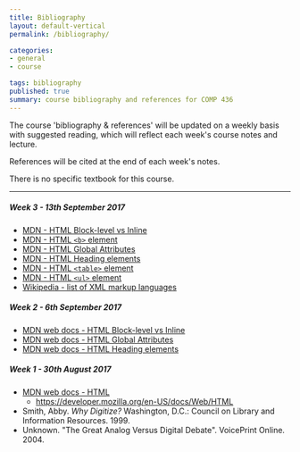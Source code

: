 ```yaml
---
title: Bibliography
layout: default-vertical
permalink: /bibliography/

categories:
- general
- course

tags: bibliography
published: true
summary: course bibliography and references for COMP 436
---
```


The course 'bibliography & references' will be updated on a weekly basis with suggested reading, which will reflect each week's course notes and lecture.

References will be cited at the end of each week's notes.

There is no specific textbook for this course.

***

##### Week 3 - 13th September 2017
  * [MDN - HTML Block-level vs Inline](https://developer.mozilla.org/en-US/docs/Web/HTML/Block-level_elements#Block-level_vs._inline)
  * [MDN - HTML `<b>` element](https://developer.mozilla.org/en-US/docs/Web/HTML/Element/b)
  * [MDN - HTML Global Attributes](https://developer.mozilla.org/en-US/docs/Web/HTML/Global_attributes)
  * [MDN - HTML Heading elements](https://developer.mozilla.org/en-US/docs/Web/HTML/Element/Heading_Elements)
  * [MDN - HTML `<table>` element](https://developer.mozilla.org/en-US/docs/Web/HTML/Element/table)
  * [MDN - HTML `<ul>` element](https://developer.mozilla.org/en-US/docs/Web/HTML/Element/ul)
  * [Wikipedia - list of XML markup languages](https://en.wikipedia.org/wiki/List_of_XML_markup_languages)

##### Week 2 - 6th September 2017
  * [MDN web docs - HTML Block-level vs Inline](https://developer.mozilla.org/en-US/docs/Web/HTML/Block-level_elements#Block-level_vs._inline)
  * [MDN web docs - HTML Global Attributes](https://developer.mozilla.org/en-US/docs/Web/HTML/Global_attributes)
  * [MDN web docs - HTML Heading elements](https://developer.mozilla.org/en-US/docs/Web/HTML/Element/Heading_Elements)

##### Week 1 - 30th August 2017
  * [MDN web docs - HTML](https://developer.mozilla.org/en-US/docs/Web/HTML)
    * https://developer.mozilla.org/en-US/docs/Web/HTML
  * Smith, Abby. *Why Digitize?* Washington, D.C.: Council on Library and Information Resources. 1999.
  * Unknown. "The Great Analog Versus Digital Debate". VoicePrint Online. 2004.
